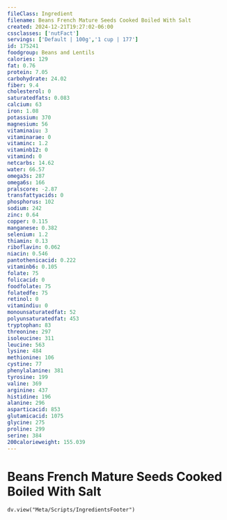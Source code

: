 ```yaml
---
fileClass: Ingredient
filename: Beans French Mature Seeds Cooked Boiled With Salt
created: 2024-12-21T19:27:02-06:00
cssclasses: ['nutFact']
servings: ['Default | 100g','1 cup | 177']
id: 175241
foodgroup: Beans and Lentils
calories: 129
fat: 0.76
protein: 7.05
carbohydrate: 24.02
fiber: 9.4
cholesterol: 0
saturatedfats: 0.083
calcium: 63
iron: 1.08
potassium: 370
magnesium: 56
vitaminaiu: 3
vitaminarae: 0
vitaminc: 1.2
vitaminb12: 0
vitamind: 0
netcarbs: 14.62
water: 66.57
omega3s: 287
omega6s: 166
pralscore: -2.87
transfattyacids: 0
phosphorus: 102
sodium: 242
zinc: 0.64
copper: 0.115
manganese: 0.382
selenium: 1.2
thiamin: 0.13
riboflavin: 0.062
niacin: 0.546
pantothenicacid: 0.222
vitaminb6: 0.105
folate: 75
folicacid: 0
foodfolate: 75
folatedfe: 75
retinol: 0
vitamindiu: 0
monounsaturatedfat: 52
polyunsaturatedfat: 453
tryptophan: 83
threonine: 297
isoleucine: 311
leucine: 563
lysine: 484
methionine: 106
cystine: 77
phenylalanine: 381
tyrosine: 199
valine: 369
arginine: 437
histidine: 196
alanine: 296
asparticacid: 853
glutamicacid: 1075
glycine: 275
proline: 299
serine: 384
200calorieweight: 155.039
---
```


# Beans French Mature Seeds Cooked Boiled With Salt

```dataviewjs
dv.view("Meta/Scripts/IngredientsFooter")
```